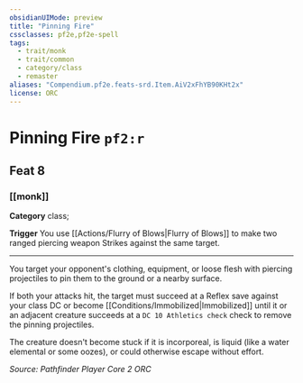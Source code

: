```yaml
---
obsidianUIMode: preview
title: "Pinning Fire"
cssclasses: pf2e,pf2e-spell
tags:
  - trait/monk
  - trait/common
  - category/class
  - remaster
aliases: "Compendium.pf2e.feats-srd.Item.AiV2xFhYB90KHt2x"
license: ORC
---
```

# Pinning Fire `pf2:r`
## Feat 8
### [[monk]]

**Category** class; 




**Trigger** You use [[Actions/Flurry of Blows|Flurry of Blows]] to make two ranged piercing weapon Strikes against the same target.

* * *

You target your opponent's clothing, equipment, or loose flesh with piercing projectiles to pin them to the ground or a nearby surface.

If both your attacks hit, the target must succeed at a Reflex save against your class DC or become [[Conditions/Immobilized|Immobilized]] until it or an adjacent creature succeeds at a `DC 10 Athletics check` check to remove the pinning projectiles.

The creature doesn't become stuck if it is incorporeal, is liquid (like a water elemental or some oozes), or could otherwise escape without effort.

*Source: Pathfinder Player Core 2*
*ORC*